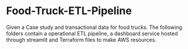 # Food-Truck-ETL-Pipeline
Given a Case study and transactional data for food trucks. The following folders contain a operational ETL pipeline, a dashboard service hosted through streamlit and Terraform files to make AWS resources.

